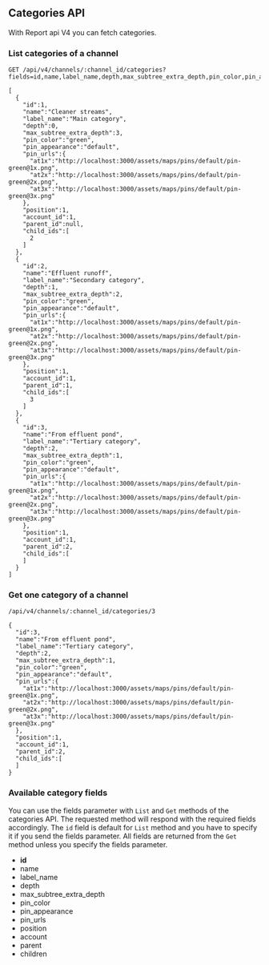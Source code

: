 ## Categories API
With Report api V4 you can fetch categories.

### List categories of a channel
```
GET /api/v4/channels/:channel_id/categories?fields=id,name,label_name,depth,max_subtree_extra_depth,pin_color,pin_appearance,pin_urls,position,account,parent,children
```

```
[  
  {  
    "id":1,
    "name":"Cleaner streams",
    "label_name":"Main category",
    "depth":0,
    "max_subtree_extra_depth":3,
    "pin_color":"green",
    "pin_appearance":"default",
    "pin_urls":{  
      "at1x":"http://localhost:3000/assets/maps/pins/default/pin-green@1x.png",
      "at2x":"http://localhost:3000/assets/maps/pins/default/pin-green@2x.png",
      "at3x":"http://localhost:3000/assets/maps/pins/default/pin-green@3x.png"
    },
    "position":1,
    "account_id":1,
    "parent_id":null,
    "child_ids":[  
      2
    ]
  },
  {  
    "id":2,
    "name":"Effluent runoff",
    "label_name":"Secondary category",
    "depth":1,
    "max_subtree_extra_depth":2,
    "pin_color":"green",
    "pin_appearance":"default",
    "pin_urls":{  
      "at1x":"http://localhost:3000/assets/maps/pins/default/pin-green@1x.png",
      "at2x":"http://localhost:3000/assets/maps/pins/default/pin-green@2x.png",
      "at3x":"http://localhost:3000/assets/maps/pins/default/pin-green@3x.png"
    },
    "position":1,
    "account_id":1,
    "parent_id":1,
    "child_ids":[  
      3
    ]
  },
  {  
    "id":3,
    "name":"From effluent pond",
    "label_name":"Tertiary category",
    "depth":2,
    "max_subtree_extra_depth":1,
    "pin_color":"green",
    "pin_appearance":"default",
    "pin_urls":{  
      "at1x":"http://localhost:3000/assets/maps/pins/default/pin-green@1x.png",
      "at2x":"http://localhost:3000/assets/maps/pins/default/pin-green@2x.png",
      "at3x":"http://localhost:3000/assets/maps/pins/default/pin-green@3x.png"
    },
    "position":1,
    "account_id":1,
    "parent_id":2,
    "child_ids":[  
    ]
  }
]
```

### Get one category of a channel
```
/api/v4/channels/:channel_id/categories/3
```

```
{  
  "id":3,
  "name":"From effluent pond",
  "label_name":"Tertiary category",
  "depth":2,
  "max_subtree_extra_depth":1,
  "pin_color":"green",
  "pin_appearance":"default",
  "pin_urls":{  
    "at1x":"http://localhost:3000/assets/maps/pins/default/pin-green@1x.png",
    "at2x":"http://localhost:3000/assets/maps/pins/default/pin-green@2x.png",
    "at3x":"http://localhost:3000/assets/maps/pins/default/pin-green@3x.png"
  },
  "position":1,
  "account_id":1,
  "parent_id":2,
  "child_ids":[  
  ]
}
```

### Available category fields
You can use the fields parameter with `List` and `Get` methods of the categories
API. The requested method will respond with the required fields accordingly.
The `id` field is default for `List` method and you have to specify it if you
send the fields parameter. All fields are returned from the `Get` method unless
you specify the fields parameter.

* **id**
* name
* label_name
* depth
* max_subtree_extra_depth
* pin_color
* pin_appearance
* pin_urls
* position
* account
* parent
* children
